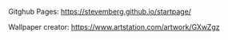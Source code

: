 Gitghub Pages: https://stevemberg.github.io/startpage/










Wallpaper creator: https://www.artstation.com/artwork/GXwZgz
